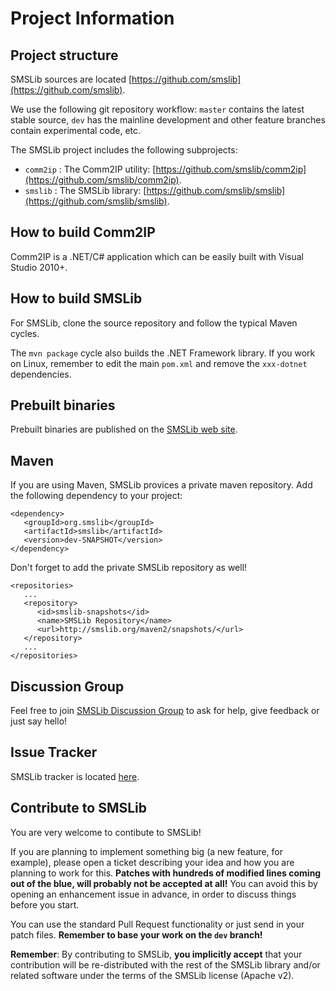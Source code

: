 # Project Information

## Project structure

SMSLib sources are located [https://github.com/smslib](https://github.com/smslib).

We use the following git repository workflow: `master` contains the latest stable source, `dev` has the mainline development and other feature branches contain experimental code, etc.

The SMSLib project includes the following subprojects:

* `comm2ip` : The Comm2IP utility: [https://github.com/smslib/comm2ip](https://github.com/smslib/comm2ip).
* `smslib` : The SMSLib library: [https://github.com/smslib/smslib](https://github.com/smslib/smslib).

## How to build Comm2IP

Comm2IP is a .NET/C# application which can be easily built with Visual Studio 2010+.

## How to build SMSLib

For SMSLib, clone the source repository and follow the typical Maven cycles.

The `mvn package` cycle also builds the .NET Framework library. If you work on Linux, remember to edit the main `pom.xml` and remove the `xxx-dotnet` dependencies.

## Prebuilt binaries

Prebuilt binaries are published on the [SMSLib web site](http://smslib.org).

## Maven

If you are using Maven, SMSLib provices a private maven repository. Add the following dependency to your project:

```
<dependency>
   <groupId>org.smslib</groupId>
   <artifactId>smslib</artifactId>
   <version>dev-SNAPSHOT</version>
</dependency>
```

Don't forget to add the private SMSLib repository as well!

```
<repositories>
   ...
   <repository>
      <id>smslib-snapshots</id>
      <name>SMSLib Repository</name>
      <url>http://smslib.org/maven2/snapshots/</url>
   </repository>
   ...
</repositories>
```

## Discussion Group

Feel free to join [SMSLib Discussion Group](https://groups.google.com/d/forum/smslib) to ask for help, give feedback or just say hello!

## Issue Tracker

SMSLib tracker is located [here](https://github.com/smslib/smslib/issues).

## Contribute to SMSLib

You are very welcome to contibute to SMSLib!

If you are planning to implement something big (a new feature, for example), please open a ticket describing your idea and how you are planning to work for this. **Patches with hundreds of modified lines coming out of the blue, will probably not be accepted at all!** You can avoid this by opening an enhancement issue in advance, in order to discuss things before you start.

You can use the standard Pull Request functionality or just send in your patch files. **Remember to base your work on the `dev` branch!**

**Remember**: By contributing to SMSLib, **you implicitly accept** that your contribution will be re-distributed with the rest of the SMSLib library and/or related software under the terms of the SMSLib license (Apache v2).
